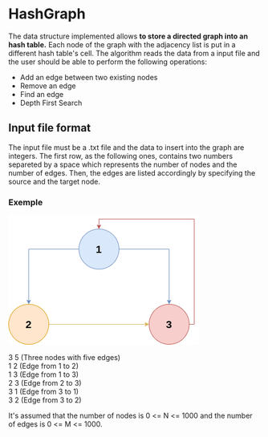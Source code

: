 # HashGraph
The data structure implemented allows **to store a directed graph into an hash table.** Each node of the graph with the adjacency list is put in a different hash table's cell.
The algorithm reads the data from a input file and the user should be able to perform the following operations:
- Add an edge between two existing nodes
- Remove an edge 
- Find an edge
- Depth First Search

## Input file format 
The input file must be a .txt file and the data to insert into the graph are integers. The first row, as the following ones, contains two numbers separeted by a space which represents the number of nodes and the number of edges.
Then, the edges are listed accordingly by specifying the source and the target node.

### Exemple 
![alt text](https://github.com/Salvatore-tech/HashGraph/blob/master/resources/graph_exemple.png)  

3 5  (Three nodes with five edges)  
1 2  (Edge from 1 to 2)  
1 3  (Edge from 1 to 3)  
2 3  (Edge from 2 to 3)  
3 1  (Edge from 3 to 1)  
3 2  (Edge from 3 to 2)  

It's assumed that the number of nodes is  0 <= N <= 1000 and the number of edges is 0 <= M <= 1000.

